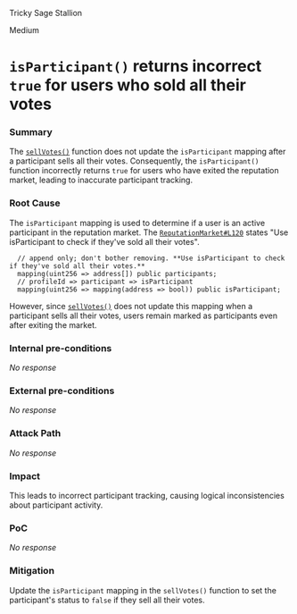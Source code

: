 Tricky Sage Stallion

Medium

# `isParticipant()` returns incorrect `true` for users who sold all their votes

### Summary

The [`sellVotes()`](https://github.com/sherlock-audit/2024-11-ethos-network-ii/blob/main/ethos/packages/contracts/contracts/ReputationMarket.sol#L495) function does not update the `isParticipant` mapping after a participant sells all their votes. Consequently, the `isParticipant()` function incorrectly returns `true` for users who have exited the reputation market, leading to inaccurate participant tracking.

### Root Cause

The `isParticipant` mapping is used to determine if a user is an active participant in the reputation market. The [`ReputationMarket#L120`](https://github.com/sherlock-audit/2024-11-ethos-network-ii/blob/main/ethos/packages/contracts/contracts/ReputationMarket.sol#L120) states "Use isParticipant to check if they've sold all their votes".

```solidity
  // append only; don't bother removing. **Use isParticipant to check if they've sold all their votes.**
  mapping(uint256 => address[]) public participants;
  // profileId => participant => isParticipant
  mapping(uint256 => mapping(address => bool)) public isParticipant;
```

However, since [`sellVotes()`](https://github.com/sherlock-audit/2024-11-ethos-network-ii/blob/main/ethos/packages/contracts/contracts/ReputationMarket.sol#L495) does not update this mapping when a participant sells all their votes, users remain marked as participants even after exiting the market.



### Internal pre-conditions

_No response_

### External pre-conditions

_No response_

### Attack Path

_No response_

### Impact

This leads to incorrect participant tracking, causing logical inconsistencies about participant activity.



### PoC

_No response_

### Mitigation

Update the `isParticipant` mapping in the `sellVotes()` function to set the participant's status to `false` if they sell all their votes.

